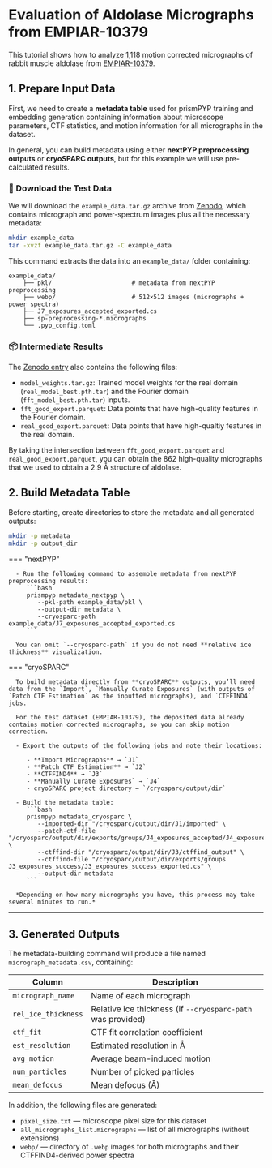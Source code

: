# Evaluation of Aldolase Micrographs from EMPIAR-10379

This tutorial shows how to analyze 1,118 motion corrected micrographs of rabbit muscle aldolase from [EMPIAR-10379](https://www.ebi.ac.uk/empiar/EMPIAR-10379/).

## 1. Prepare Input Data

First, we need to create a **metadata table** used for prismPYP training and embedding generation containing information about microscope parameters, CTF statistics, and motion information for all micrographs in the dataset.

In general, you can build metadata using either **nextPYP preprocessing outputs** or **cryoSPARC outputs**, but for this example we will use pre-calculated results.

### 🧪 Download the Test Data

We will download the `example_data.tar.gz` archive from [Zenodo](https://doi.org/10.5281/zenodo.17161604), which contains micrograph and power-spectrum images plus all the necessary metadata:

```bash
mkdir example_data
tar -xvzf example_data.tar.gz -C example_data
```

This command extracts the data into an `example_data/` folder containing:

```
example_data/
    ├── pkl/                      # metadata from nextPYP preprocessing
    ├── webp/                     # 512×512 images (micrographs + power spectra)
    ├── J7_exposures_accepted_exported.cs
    ├── sp-preprocessing-*.micrographs
    └── .pyp_config.toml
```

### 📦 Intermediate Results

The [Zenodo entry](https://doi.org/10.5281/zenodo.17161604) also contains the following files:

* ```model_weights.tar.gz```: Trained model weights for the real domain (```real_model_best.pth.tar```) and the Fourier domain (```fft_model_best.pth.tar```) inputs.
* ```fft_good_export.parquet```: Data points that have high-quality features in the Fourier domain.
* ```real_good_export.parquet```: Data points that have high-qualtiy features in the real domain.

By taking the intersection between ```fft_good_export.parquet``` and ```real_good_export.parquet```, you can obtain the 862 high-quality micrographs that we used to obtain a 2.9&nbsp;Å structure of aldolase.

## 2. Build Metadata Table

Before starting, create directories to store the metadata and all generated outputs:

```bash
mkdir -p metadata
mkdir -p output_dir
```

=== "nextPYP"

      - Run the following command to assemble metadata from nextPYP preprocessing results:
         ```bash
         prismpyp metadata_nextpyp \
            --pkl-path example_data/pkl \
            --output-dir metadata \
            --cryosparc-path example_data/J7_exposures_accepted_exported.cs
         ```

      You can omit `--cryosparc-path` if you do not need **relative ice thickness** visualization.

=== "cryoSPARC"

      To build metadata directly from **cryoSPARC** outputs, you’ll need data from the `Import`, `Manually Curate Exposures` (with outputs of `Patch CTF Estimation` as the inputted micrographs), and `CTFFIND4` jobs.

      For the test dataset (EMPIAR-10379), the deposited data already contains motion corrected micrographs, so you can skip motion correction.

      - Export the outputs of the following jobs and note their locations:

         - **Import Micrographs** → `J1`
         - **Patch CTF Estimation** → `J2`
         - **CTFFIND4** → `J3`
         - **Manually Curate Exposures` → `J4`
         - cryoSPARC project directory → `/cryosparc/output/dir`

      - Build the metadata table:
         ```bash
         prismpyp metadata_cryosparc \
            --imported-dir "/cryosparc/output/dir/J1/imported" \
            --patch-ctf-file "/cryosparc/output/dir/exports/groups/J4_exposures_accepted/J4_exposures_accepted_exported.cs" \
            --ctffind-dir "/cryosparc/output/dir/J3/ctffind_output" \
            --ctffind-file "/cryosparc/output/dir/exports/groups J3_exposures_success/J3_exposures_success_exported.cs" \
            --output-dir metadata
         ```

      *Depending on how many micrographs you have, this process may take several minutes to run.*

---

## 3. Generated Outputs

The metadata-building command will produce a file named `micrograph_metadata.csv`, containing:

| Column | Description |
|---------|--------------|
| `micrograph_name` | Name of each micrograph |
| `rel_ice_thickness` | Relative ice thickness (if `--cryosparc-path` was provided) |
| `ctf_fit` | CTF fit correlation coefficient |
| `est_resolution` | Estimated resolution in Å |
| `avg_motion` | Average beam-induced motion |
| `num_particles` | Number of picked particles |
| `mean_defocus` | Mean defocus (Å) |

In addition, the following files are generated:

- `pixel_size.txt` — microscope pixel size for this dataset  
- `all_micrographs_list.micrographs` — list of all micrographs (without extensions)  
- `webp/` — directory of `.webp` images for both micrographs and their CTFFIND4-derived power spectra
